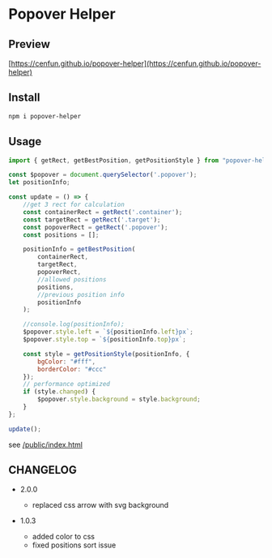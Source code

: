 # Popover Helper
## Preview
[https://cenfun.github.io/popover-helper](https://cenfun.github.io/popover-helper)

## Install
```sh
npm i popover-helper
```

## Usage
```js
import { getRect, getBestPosition, getPositionStyle } from "popover-helper";

const $popover = document.querySelector('.popover');
let positionInfo;

const update = () => {
    //get 3 rect for calculation
    const containerRect = getRect('.container');
    const targetRect = getRect('.target');
    const popoverRect = getRect('.popover');
    const positions = [];

    positionInfo = getBestPosition(
        containerRect,
        targetRect,
        popoverRect,
        //allowed positions
        positions,
        //previous position info
        positionInfo
    );

    //console.log(positionInfo);
    $popover.style.left = `${positionInfo.left}px`;
    $popover.style.top = `${positionInfo.top}px`;

    const style = getPositionStyle(positionInfo, {
        bgColor: "#fff",
        borderColor: "#ccc"
    });
    // performance optimized
    if (style.changed) {
        $popover.style.background = style.background;
    }
};

update();

```
see [/public/index.html](/public/index.html)

## CHANGELOG

- 2.0.0
    - replaced css arrow with svg background

- 1.0.3
    - added color to css
    - fixed positions sort issue